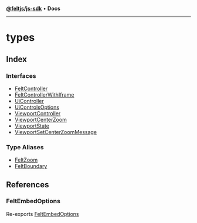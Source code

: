 [**@feltjs/js-sdk**](../README.md) • **Docs**

***

# types

## Index

### Interfaces

- [FeltController](interfaces/FeltController.md)
- [FeltControllerWithIframe](interfaces/FeltControllerWithIframe.md)
- [UiController](interfaces/UiController.md)
- [UiControlsOptions](interfaces/UiControlsOptions.md)
- [ViewportController](interfaces/ViewportController.md)
- [ViewportCenterZoom](interfaces/ViewportCenterZoom.md)
- [ViewportState](interfaces/ViewportState.md)
- [ViewportSetCenterZoomMessage](interfaces/ViewportSetCenterZoomMessage.md)

### Type Aliases

- [FeltZoom](type-aliases/FeltZoom.md)
- [FeltBoundary](type-aliases/FeltBoundary.md)

## References

### FeltEmbedOptions

Re-exports [FeltEmbedOptions](../client/interfaces/FeltEmbedOptions.md)
